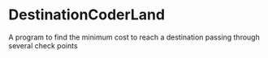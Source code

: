 # DestinationCoderLand
A program to find the minimum cost to reach a destination passing through several check points
